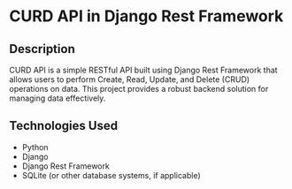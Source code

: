 # CURD API in Django Rest Framework

## Description
CURD API is a simple RESTful API built using Django Rest Framework that allows users to perform Create, Read, Update, and Delete (CRUD) operations on data. This project provides a robust backend solution for managing data effectively.

## Technologies Used
- Python
- Django
- Django Rest Framework
- SQLite (or other database systems, if applicable)

